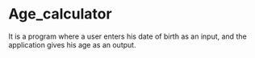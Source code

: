 # Age_calculator
It is a program where a user enters his date of birth as an input, and the application gives his age as an output.
